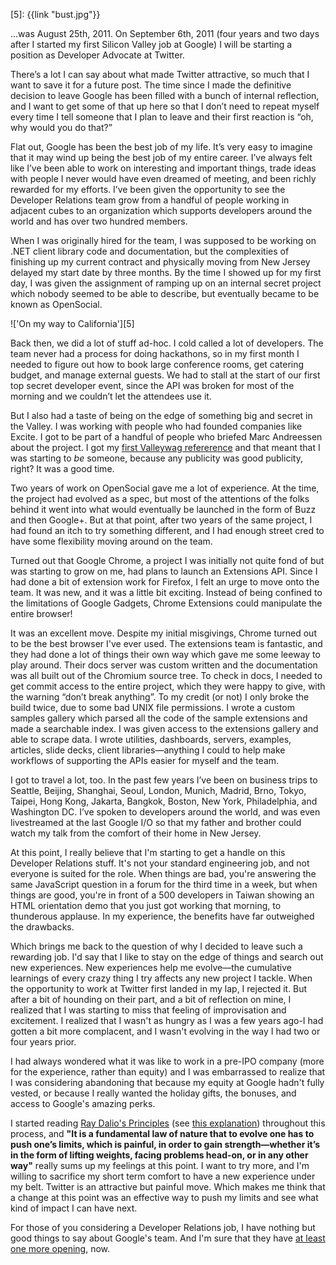 [1]: http://gawker.com/valleywag/tech/google/opensocial-wont-open-till-next-year-331389.php
[2]: http://www.bwater.com/Uploads/FileManager/Principles/Bridgewater-Associates-Ray-Dalio-Principles.pdf
[3]: http://nymag.com/news/business/wallstreet/ray-dalio-2011-4/
[4]: https://sites.google.com/site/googdevreljobs/
[5]: {{link "bust.jpg"}}

...was August 25th, 2011.   On September 6th, 2011 (four years and two days
after I started my first Silicon Valley job at Google) I will be starting
a position as Developer Advocate at Twitter.

<!--BREAK-->

There’s a lot I can say about what made Twitter attractive, so much that
I want to save it for a future post.  The time since I made the definitive
decision to leave Google has been filled with a bunch of internal reflection,
and I want to get some of that up here so that I don’t need to repeat
myself every time I tell someone that I plan to leave and their first
reaction is “oh, why would you do that?”

Flat out, Google has been the best job of my life.  It’s very easy to
imagine that it may wind up being the best job of my entire career.
I’ve always felt like I’ve been able to work on interesting and important
things, trade ideas with people I never would have even dreamed of meeting,
and been richly rewarded for my efforts.  I’ve been given the
opportunity to see the Developer Relations team grow from a handful
of people working in adjacent cubes to an organization which supports
developers around the world and has over two hundred members.

When I was originally hired for the team, I was supposed to be working
on .NET client library code and documentation, but the complexities of
finishing up my current contract and physically moving from
New Jersey delayed my start date by three months.  By the time I showed
up for my first day, I was given the assignment of ramping up on an
internal secret project which nobody seemed to be able to describe, but
eventually became to be known as OpenSocial.

!['On my way to California'][5]

<!-- -**-END-**- -->

Back then, we did a lot of stuff ad-hoc.  I cold called a lot of
developers.  The team never had a process for doing hackathons,
so in my first month I needed to figure out how to book large
conference rooms, get catering budget, and manage external guests.
We had to stall at the start of our first top secret developer event,
since the API was broken for most of the morning and we couldn’t
let the attendees use it.

But I also had a taste of being on the edge of something big and
secret in the Valley.  I was working with people who had founded
companies like Excite.  I got to be part of a handful of people who
briefed Marc Andreessen about the project.  I
got my [first Valleywag refererence][1] and that meant that I was
starting to *be* someone, because any publicity was good publicity, right?
It was a good time.

Two years of work on OpenSocial gave me a lot of experience.  At the time,
the project had evolved as a spec, but most of the attentions of the folks
behind it went into what would eventually be launched in the form of Buzz
and then Google+.  But at that point, after two years of the same project,
I had found an itch to try something different, and I had enough
street cred to have some flexibility moving around on the team.

Turned out that Google Chrome, a project I was initially not quite fond
of but was starting to grow on me, had plans to launch an Extensions API.
Since I had done a bit of extension work for Firefox, I felt an urge
to move onto the team.  It was new, and it was a little bit exciting.
Instead of being confined to the limitations of Google Gadgets, Chrome
Extensions could manipulate the entire browser!

It was an excellent move.  Despite my initial misgivings, Chrome turned
out to be the best browser I've ever used.  The extensions team is
fantastic, and they had done a lot of things their own way which gave me
some leeway to play around.  Their docs server was custom written
and the documentation was all built out of the Chromium source tree.
To check in docs, I needed to get commit access to the entire project,
which they were happy to give, with the warning “don’t break anything”.
To my credit (or not) I only broke the build twice, due to some bad UNIX
file permissions.  I wrote a custom samples gallery which parsed all
the code of the sample extensions and made a searchable index.  I was
given access to the extensions gallery and able to scrape data.  I wrote
utilities, dashboards, servers, examples, articles, slide decks, client
libraries&mdash;anything I could to help make workflows of supporting the
APIs easier for myself and the team.

I got to travel a lot, too.  In the past few years I’ve been on business
trips to Seattle, Beijing, Shanghai, Seoul, London, Munich, Madrid,
Brno, Tokyo, Taipei, Hong Kong, Jakarta, Bangkok, Boston, New York,
Philadelphia, and Washington DC.  I’ve spoken to developers around the
world, and was even livestreamed at the last Google I/O so that my
father and brother could watch my talk from the comfort of their
home in New Jersey.

At this point, I really believe that I'm starting to get a handle
on this Developer Relations stuff.  It's not your standard engineering
job, and not everyone is suited for the role.  When things are bad,
you're answering the same JavaScript question in a forum for the third
time in a week, but when things are good, you're in front of a 500
developers in Taiwan showing an HTML orientation demo that you just
got working that morning, to thunderous applause.  In my experience,
the benefits have far outweighed the drawbacks.

Which brings me back to the question of why I decided to leave such
a rewarding job.  I'd say that I like to stay on the edge of things
and search out new experiences.  New experiences help me evolve&mdash;the
cumulative learnings of every crazy thing I try affects any new
project I tackle.
When the opportunity to work at Twitter first landed in my lap, I
rejected it.  But after a bit of hounding on their part, and a bit of
reflection on mine, I realized that I was starting to miss that feeling
of improvisation and excitement.  I realized that I wasn't as hungry as
I was a few years ago-I had gotten a bit more complacent, and I wasn't
evolving in the way I had two or four years prior.

I had always wondered what it was like to work in a pre-IPO company
(more for the experience, rather than equity) and I was embarrassed to
realize that I was considering abandoning that because my equity
at Google hadn't fully vested, or because I really wanted the holiday
gifts, the bonuses, and access to Google's amazing perks.

I started reading [Ray Dalio's Principles][2] (see [this explanation][3])
throughout this process, and **"It is a fundamental law of nature that
to evolve one has to push one’s limits, which is painful, in order to
gain strength—whether it’s in the form of lifting weights, facing
problems head-on, or in any other way"** really sums up my feelings
at this point.  I want to try more, and I'm willing to sacrifice my
short term comfort to have a new experience under my belt. Twitter
is an attractive but painful move.  Which makes me think that a
change at this point was an effective way to push my limits and see what
kind of impact I can have next.

For those of you considering a Developer Relations job,
I have nothing but good things to say about Google's team.  And I'm
sure that they have [at least one more opening][4], now.

